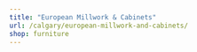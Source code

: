 ```yaml
---
title: "European Millwork & Cabinets"
url: /calgary/european-millwork-and-cabinets/
shop: furniture
---
```

